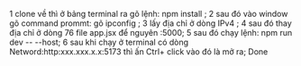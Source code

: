1 clone về thì ở bảng terminal ra gõ lệnh: npm install ;
2 sau đó vào window gõ command prommt: gõ ipconfig ;
3 lấy địa chỉ ở dòng IPv4 ;
4 sau đó thay địa chỉ ở dòng 76 file app.jsx để nguyên :5000;
5 sau đó chạy lệnh: npm run dev -- --host;
6 sau khi chạy ở terminal có dòng Netword:http:xxx.xxx.x.x:5173 thì ấn Ctrl+ click vào đó là mở ra;
Done
